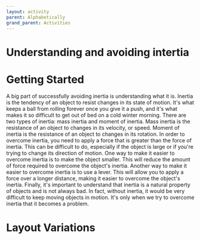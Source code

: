 ```yaml
---
layout: activity
parent: Alphabetically
grand_parent: Activities
---
```


# Understanding and avoiding intertia

# Getting Started

A big part of successfully avoiding inertia is understanding what it is. Inertia is the tendency of an object to resist changes in its state of motion. It's what keeps a ball from rolling forever once you give it a push, and it's what makes it so difficult to get out of bed on a cold winter morning. There are two types of inertia: mass inertia and moment of inertia. Mass inertia is the resistance of an object to changes in its velocity, or speed. Moment of inertia is the resistance of an object to changes in its rotation. In order to overcome inertia, you need to apply a force that is greater than the force of inertia. This can be difficult to do, especially if the object is large or if you're trying to change its direction of motion. One way to make it easier to overcome inertia is to make the object smaller. This will reduce the amount of force required to overcome the object's inertia. Another way to make it easier to overcome inertia is to use a lever. This will allow you to apply a force over a longer distance, making it easier to overcome the object's inertia. Finally, it's important to understand that inertia is a natural property of objects and is not always bad. In fact, without inertia, it would be very difficult to keep moving objects in motion. It's only when we try to overcome inertia that it becomes a problem.

# Layout Variations
